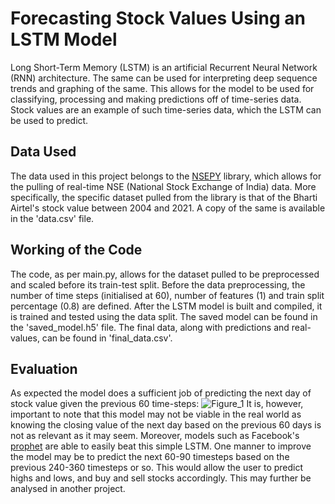 # Forecasting Stock Values Using an LSTM Model
Long Short-Term Memory (LSTM) is an artificial Recurrent Neural Network (RNN) architecture. The same can be used for interpreting deep sequence trends and graphing of the same. This allows for the model to be used for classifying, processing and making predictions off of time-series data. Stock values are an example of such time-series data, which the LSTM can be used to predict. 
## Data Used
The data used in this project belongs to the [NSEPY](https://nsepy.xyz/) library, which allows for the pulling of real-time NSE (National Stock Exchange of India) data. More specifically, the specific dataset pulled from the library is that of the Bharti Airtel's stock value between 2004 and 2021. A copy of the same is available in the 'data.csv' file. 
## Working of the Code
The code, as per main.py, allows for the dataset pulled to be preprocessed and scaled before its train-test split. Before the data preprocessing, the number of time steps (initialised at 60), number of features (1) and train split percentage (0.8) are defined. After the LSTM model is built and compiled, it is trained and tested using the data split. The saved model can be found in the 'saved_model.h5' file. The final data, along with predictions and real-values, can be found in 'final_data.csv'. 
## Evaluation 
As expected the model does a sufficient job of predicting the next day of stock value given the previous 60 time-steps: 
![Figure_1](https://user-images.githubusercontent.com/77375209/114886786-780c9080-9e25-11eb-911e-5d69b7920592.png)
It is, however, important to note that this model may not be viable in the real world as knowing the closing value of the next day based on the previous 60 days is not as relevant as it may seem. Moreover, models such as Facebook's [prophet](https://facebook.github.io/prophet/) are able to easily beat this simple LSTM. One manner to improve the model may be to predict the next 60-90 timesteps based on the previous 240-360 timesteps or so. This would allow the user to predict highs and lows, and buy and sell stocks accordingly. This may further be analysed in another project. 
